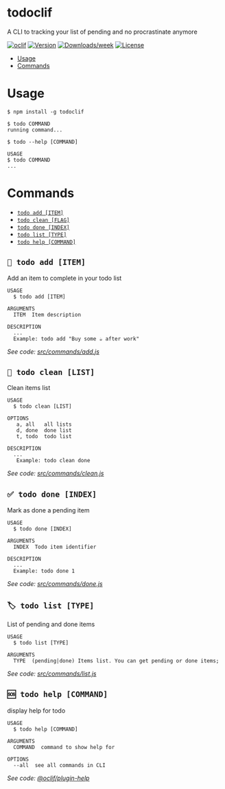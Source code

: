 # todoclif

A CLI to tracking your list of pending and no procrastinate anymore

[![oclif](https://img.shields.io/badge/cli-oclif-brightgreen.svg)](https://oclif.io)
[![Version](https://img.shields.io/npm/v/todoclif.svg)](https://npmjs.org/package/todoclif)
[![Downloads/week](https://img.shields.io/npm/dw/todoclif.svg)](https://npmjs.org/package/todoclif)
[![License](https://img.shields.io/npm/l/todoclif.svg)](https://github.com/toti1212/todoclif/blob/master/LICENSE)

<!-- toc -->

- [Usage](#usage)
- [Commands](#commands)
  <!-- tocstop -->

# Usage

<!-- usage -->

```shell
$ npm install -g todoclif

$ todo COMMAND
running command...

$ todo --help [COMMAND]

USAGE
$ todo COMMAND
...
```

<!-- usagestop -->

# Commands

<!-- commands -->

- [`todo add [ITEM]`](#todo-add-item)
- [`todo clean [FLAG]`](#todo-clean)
- [`todo done [INDEX]`](#todo-done-index)
- [`todo list [TYPE]`](#todo-list-type)
- [`todo help [COMMAND]`](#todo-help-command)

## `📝 todo add [ITEM]`

Add an item to complete in your todo list

```
USAGE
  $ todo add [ITEM]

ARGUMENTS
  ITEM  Item description

DESCRIPTION
  ...
  Example: todo add "Buy some ☕️ after work"
```

_See code: [src/commands/add.js](https://github.com/toti1212/todoclif/blob/v0.0.0/src/commands/add.js)_

## `🧹 todo clean [LIST]`

Clean items list

```
USAGE
  $ todo clean [LIST]

OPTIONS
   a, all   all lists
   d, done  done list
   t, todo  todo list

DESCRIPTION
  ...
   Example: todo clean done
```

_See code: [src/commands/clean.js](https://github.com/toti1212/todoclif/blob/v0.0.0/src/commands/clean.js)_

## `✅ todo done [INDEX]`

Mark as done a pending item

```
USAGE
  $ todo done [INDEX]

ARGUMENTS
  INDEX  Todo item identifier

DESCRIPTION
  ...
  Example: todo done 1
```

_See code: [src/commands/done.js](https://github.com/toti1212/todoclif/blob/v0.0.0/src/commands/done.js)_

## `🏷 todo list [TYPE]`

List of pending and done items

```
USAGE
  $ todo list [TYPE]

ARGUMENTS
  TYPE  (pending|done) Items list. You can get pending or done items;
```

_See code: [src/commands/list.js](https://github.com/toti1212/todoclif/blob/v0.0.0/src/commands/list.js)_

## `🆘 todo help [COMMAND]`

display help for todo

```
USAGE
  $ todo help [COMMAND]

ARGUMENTS
  COMMAND  command to show help for

OPTIONS
  --all  see all commands in CLI
```

_See code: [@oclif/plugin-help](https://github.com/oclif/plugin-help/blob/v2.1.6/src/commands/help.ts)_

<!-- commandsstop -->
